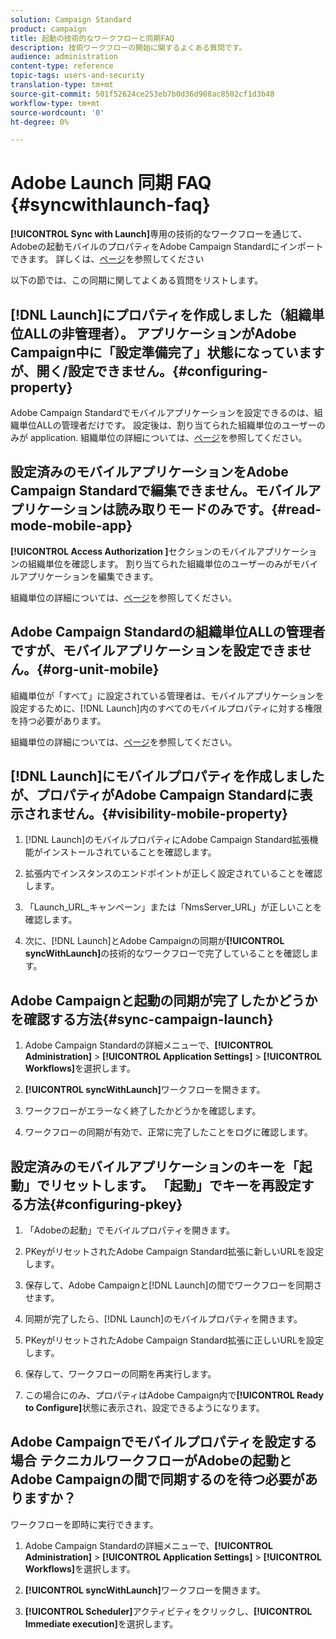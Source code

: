 ```yaml
---
solution: Campaign Standard
product: campaign
title: 起動の技術的なワークフローと同期FAQ
description: 技術ワークフローの開始に関するよくある質問です。
audience: administration
content-type: reference
topic-tags: users-and-security
translation-type: tm+mt
source-git-commit: 501f52624ce253eb7b0d36d908ac8502cf1d3b48
workflow-type: tm+mt
source-wordcount: '0'
ht-degree: 0%

---
```



# Adobe Launch 同期 FAQ {#syncwithlaunch-faq}

**[!UICONTROL Sync with Launch]**&#x200B;専用の技術的なワークフローを通じて、Adobeの起動モバイルのプロパティをAdobe Campaign Standardにインポートできます。 詳しくは、[ページ](../../administration/using/technical-workflows.md)を参照してください

以下の節では、この同期に関してよくある質問をリストします。

## [!DNL Launch]にプロパティを作成しました（組織単位ALLの非管理者）。 アプリケーションがAdobe Campaign中に「設定準備完了」状態になっていますが、開く/設定できません。{#configuring-property}

Adobe Campaign Standardでモバイルアプリケーションを設定できるのは、組織単位ALLの管理者だけです。 設定後は、割り当てられた組織単位のユーザーのみが
application. 組織単位の詳細については、[ページ](../../administration/using/organizational-units.md)を参照してください。

## 設定済みのモバイルアプリケーションをAdobe Campaign Standardで編集できません。モバイルアプリケーションは読み取りモードのみです。{#read-mode-mobile-app}

**[!UICONTROL Access Authorization ]**&#x200B;セクションのモバイルアプリケーションの組織単位を確認します。 割り当てられた組織単位のユーザーのみがモバイルアプリケーションを編集できます。

組織単位の詳細については、[ページ](../../administration/using/organizational-units.md)を参照してください。

## Adobe Campaign Standardの組織単位ALLの管理者ですが、モバイルアプリケーションを設定できません。{#org-unit-mobile}

組織単位が「すべて」に設定されている管理者は、モバイルアプリケーションを設定するために、[!DNL Launch]内のすべてのモバイルプロパティに対する権限を持つ必要があります。

組織単位の詳細については、[ページ](../../administration/using/organizational-units.md)を参照してください。

## [!DNL Launch]にモバイルプロパティを作成しましたが、プロパティがAdobe Campaign Standardに表示されません。{#visibility-mobile-property}

1. [!DNL Launch]のモバイルプロパティにAdobe Campaign Standard拡張機能がインストールされていることを確認します。

1. 拡張内でインスタンスのエンドポイントが正しく設定されていることを確認します。

1. 「Launch_URL_キャンペーン」または「NmsServer_URL」が正しいことを確認します。

1. 次に、[!DNL Launch]とAdobe Campaignの同期が&#x200B;**[!UICONTROL syncWithLaunch]**&#x200B;の技術的なワークフローで完了していることを確認します。

## Adobe Campaignと起動の同期が完了したかどうかを確認する方法{#sync-campaign-launch}

1. Adobe Campaign Standardの詳細メニューで、**[!UICONTROL Administration]** > **[!UICONTROL Application Settings]** > **[!UICONTROL Workflows]**&#x200B;を選択します。

1. **[!UICONTROL syncWithLaunch]**&#x200B;ワークフローを開きます。

1. ワークフローがエラーなく終了したかどうかを確認します。

1. ワークフローの同期が有効で、正常に完了したことをログに確認します。

## 設定済みのモバイルアプリケーションのキーを「起動」でリセットします。 「起動」でキーを再設定する方法{#configuring-pkey}

1. 「Adobeの起動」でモバイルプロパティを開きます。

1. PKeyがリセットされたAdobe Campaign Standard拡張に新しいURLを設定します。

1. 保存して、Adobe Campaignと[!DNL Launch]の間でワークフローを同期させます。

1. 同期が完了したら、[!DNL Launch]のモバイルプロパティを開きます。

1. PKeyがリセットされたAdobe Campaign Standard拡張に正しいURLを設定します。

1. 保存して、ワークフローの同期を再実行します。

1. この場合にのみ、プロパティはAdobe Campaign内で&#x200B;**[!UICONTROL Ready to Configure]**&#x200B;状態に表示され、設定できるようになります。

## Adobe Campaignでモバイルプロパティを設定する場合 テクニカルワークフローがAdobeの起動とAdobe Campaignの間で同期するのを待つ必要がありますか？

ワークフローを即時に実行できます。

1. Adobe Campaign Standardの詳細メニューで、**[!UICONTROL Administration]** > **[!UICONTROL Application Settings]** > **[!UICONTROL Workflows]**&#x200B;を選択します。

1. **[!UICONTROL syncWithLaunch]**&#x200B;ワークフローを開きます。

1. **[!UICONTROL Scheduler]**&#x200B;アクティビティをクリックし、**[!UICONTROL Immediate execution]**&#x200B;を選択します。
